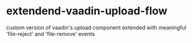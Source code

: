 # extendend-vaadin-upload-flow
custom version of vaadin's upload component extended with meaningful 'file-reject' and 'file-remove' events

